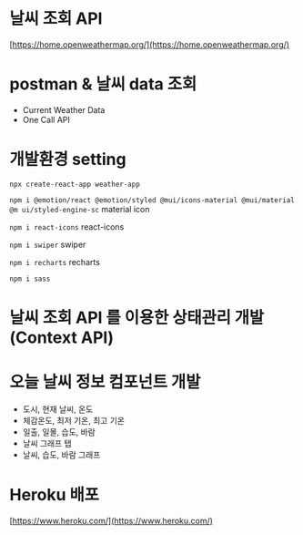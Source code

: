 # 날씨 조회 API

[https://home.openweathermap.org/](https://home.openweathermap.org/)

# postman & 날씨 data 조회

- Current Weather Data
- One Call API

# 개발환경 setting

`npx create-react-app weather-app`

`npm i @emotion/react @emotion/styled @mui/icons-material @mui/material @m
ui/styled-engine-sc` material icon

`npm i react-icons` react-icons

`npm i swiper` swiper 

`npm i recharts` recharts

`npm i sass`

# 날씨 조회 API 를 이용한 상태관리 개발(Context API)

# 오늘 날씨 정보 컴포넌트 개발

- 도시, 현재 날씨, 온도
- 체감온도, 최저 기온, 최고 기온
- 일출, 일몰, 습도, 바람
- 날씨 그래프 탭
- 날씨, 습도, 바람 그래프

# Heroku 배포

[https://www.heroku.com/](https://www.heroku.com/)
